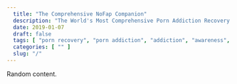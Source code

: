 ```yaml
---
  title: "The Comprehensive NoFap Companion"
  description: "The World's Most Comprehensive Porn Addiction Recovery Solution. Start Your Porn Recovery Journey Today."
  date: 2019-01-07
  draft: false
  tags: [ "porn recovery", "porn addiction", "addiction", "awareness", "nofap", "neverfap", "nofap companion", "neverfap deluxe", "nofap guide", "neverfap basics" ]
  categories: [ "" ]
  slug: "/"
---
```


Random content. 